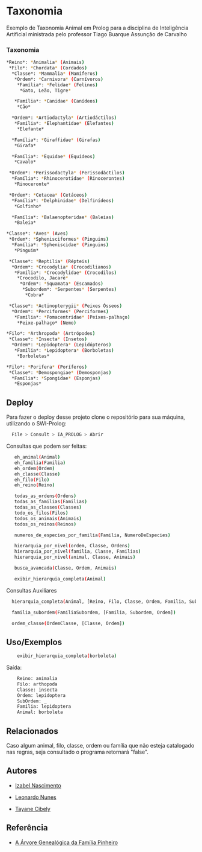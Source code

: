 
# Taxonomia

 Exemplo de Taxonomia Animal em Prolog para a disciplina de Inteligência Artificial ministrada pelo professor Tiago Buarque Assunção de Carvalho

### Taxonomia

```bash
*Reino*: *Animalia* (Animais)
 *Filo*: *Chordata* (Cordados)
  *Classe*: *Mammalia* (Mamíferos)
   *Ordem*: *Carnivora* (Carnívoros)
    *Família*: *Felidae* (Felinos)
     *Gato, Leão, Tigre*

   *Família*: *Canidae* (Canídeos)
    *Cão*

  *Ordem*: *Artiodactyla* (Artiodáctilos)
   *Família*: *Elephantidae* (Elefantes)
    *Elefante*

  *Família*: *Giraffidae* (Girafas)
   *Girafa*

  *Família*: *Equidae* (Equídeos)
   *Cavalo*

 *Ordem*: *Perissodactyla* (Perissodáctilos)
  *Família*: *Rhinocerotidae* (Rinocerontes)
   *Rinoceronte*

 *Ordem*: *Cetacea* (Cetáceos)
  *Família*: *Delphinidae* (Delfinídeos)
   *Golfinho*

  *Família*: *Balaenopteridae* (Baleias)
   *Baleia*

*Classe*: *Aves* (Aves)
 *Ordem*: *Sphenisciformes* (Pinguins)
  *Família*: *Spheniscidae* (Pinguins)
   *Pinguim*

 *Classe*: *Reptilia* (Répteis)
  *Ordem*: *Crocodylia* (Crocodilianos)
   *Família*: *Crocodylidae* (Crocodilos)
    *Crocodilo, Jacaré*
     *Ordem*: *Squamata* (Escamados)
      *Subordem*: *Serpentes* (Serpentes)
       *Cobra*

 *Classe*: *Actinopterygii* (Peixes Ósseos)
  *Ordem*: *Perciformes* (Perciformes)
   *Família*: *Pomacentridae* (Peixes-palhaço)
    *Peixe-palhaço* (Nemo)

*Filo*: *Arthropoda* (Artrópodes)
 *Classe*: *Insecta* (Insetos)
  *Ordem*: *Lepidoptera* (Lepidópteros)
   *Família*: *Lepidoptera* (Borboletas)
    *Borboletas*

*Filo*: *Porifera* (Poríferos)
 *Classe*: *Demospongiae* (Demosponjas)
  *Família*: *Spongidae* (Esponjas)
   *Esponjas*

```

## Deploy

Para fazer o deploy desse projeto clone o repositório para sua máquina, utilizando o SWI-Prolog:
 

```bash
  File > Consult > IA_PROLOG > Abrir
```

Consultas que podem ser feitas:

```bash
   eh_animal(Animal)
   eh_familia(Familia)
   eh_ordem(Ordem)
   eh_classe(Classe)
   eh_filo(Filo)
   eh_reino(Reino)

   todas_as_ordens(Ordens)
   todas_as_familias(Familias)
   todas_as_classes(Classes)
   todo_os_filos(Filos)
   todos_os_animais(Animais)
   todos_os_reinos(Reinos)

   numeros_de_especies_por_familia(Familia, NumeroDeEspecies)

   hierarquia_por_nivel(ordem, Classe, Ordens)
   hierarquia_por_nivel(familia, Classe, Familias)
   hierarquia_por_nivel(animal, Classe, Animais)

   busca_avancada(Classe, Ordem, Animais)

   exibir_hierarquia_completa(Animal)
```

Consultas Auxiliares

```bash
  hierarquia_completa(Animal, [Reino, Filo, Classe, Ordem, Familia, Subordem, Animal])

  familia_subordem(FamiliaSubordem, [Familia, Subordem, Ordem])

  ordem_classe(OrdemClasse, [Classe, Ordem])
```

## Uso/Exemplos

```bash
    exibir_hierarquia_completa(borboleta)
```

Saída:

```bash
    Reino: animalia
    Filo: arthopoda
    Classe: insecta
    Ordem: lepidoptera
    SubOrdem: _
    Familia: lepidoptera
    Animal: borboleta
```

## Relacionados

Caso algum animal, filo, classe, ordem ou família que não esteja catalogado nas regras, seja consultado o programa retornará "false".


## Autores

- [Izabel Nascimento](https://github.com/izabelnascimento)

- [Leonardo Nunes](https://github.com/leonardonb)

- [Tayane Cibely](https://github.com/tayanecibely)
  

## Referência

 - [A Árvore Genealógica da Família Pinheiro](https://repositorium.sdum.uminho.pt/bitstream/1822/7780/1/exercicios-sbc.pdf)

